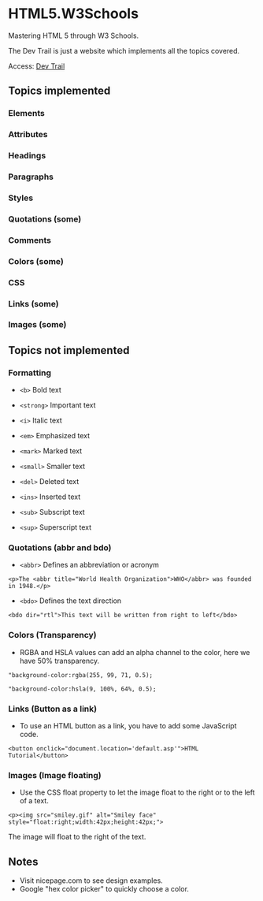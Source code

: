 # HTML5.W3Schools
 Mastering HTML 5 through W3 Schools. 

 The Dev Trail is just a website which implements all the topics covered.
 
 Access: <a href="https://udanielnogueira.github.io/HTML5.W3Schools/devtrail/index.html">Dev Trail</a>

 ## Topics implemented

 ### Elements

 ### Attributes

 ### Headings

 ### Paragraphs

 ### Styles

 ### Quotations (some)

 ### Comments

 ### Colors (some)

 ### CSS 

 ### Links (some)

 ### Images (some)

 ## Topics not implemented

 ### Formatting

 - ``<b>`` Bold text

 - ``<strong>`` Important text

 - ``<i>`` Italic text

 - ``<em>`` Emphasized text

 - ``<mark>`` Marked text

 - ``<small>`` Smaller text

 - ``<del>`` Deleted text

 - ``<ins>`` Inserted text

 - ``<sub>`` Subscript text

 - ``<sup>`` Superscript text

 ### Quotations (abbr and bdo)

 - ``<abbr>`` Defines an abbreviation or acronym

 ``<p>The <abbr title="World Health Organization">WHO</abbr> was founded in 1948.</p>``

 - ``<bdo>`` Defines the text direction

 ``<bdo dir="rtl">This text will be written from right to left</bdo>``

 ### Colors (Transparency)

 - RGBA and HSLA values can add an alpha channel to the color, here we have 50% transparency.

 ``"background-color:rgba(255, 99, 71, 0.5);``

 ``"background-color:hsla(9, 100%, 64%, 0.5);``

 ### Links (Button as a link)

 - To use an HTML button as a link, you have to add some JavaScript code.

 ``<button onclick="document.location='default.asp'">HTML Tutorial</button>``

 ### Images (Image floating)

 - Use the CSS float property to let the image float to the right or to the left of a text.

 ``<p><img src="smiley.gif" alt="Smiley face" style="float:right;width:42px;height:42px;">``
 
 The image will float to the right of the text.</p>

 ## Notes

 - Visit nicepage.com to see design examples.
 - Google "hex color picker" to quickly choose a color.










